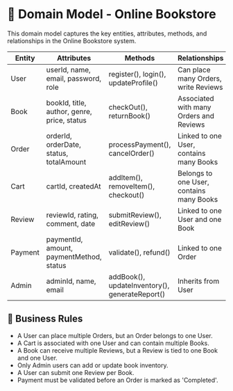 # 📘 Domain Model - Online Bookstore

This domain model captures the key entities, attributes, methods, and relationships in the Online Bookstore system.

| Entity     | Attributes                               | Methods                              | Relationships                              |
|------------|------------------------------------------|--------------------------------------|--------------------------------------------|
| User       | userId, name, email, password, role      | register(), login(), updateProfile() | Can place many Orders, write Reviews       |
| Book       | bookId, title, author, genre, price, status | checkOut(), returnBook()             | Associated with many Orders and Reviews     |
| Order      | orderId, orderDate, status, totalAmount  | processPayment(), cancelOrder()      | Linked to one User, contains many Books     |
| Cart       | cartId, createdAt                        | addItem(), removeItem(), checkout()  | Belongs to one User, contains many Books    |
| Review     | reviewId, rating, comment, date          | submitReview(), editReview()         | Linked to one User and one Book             |
| Payment    | paymentId, amount, paymentMethod, status | validate(), refund()                 | Linked to one Order                         |
| Admin      | adminId, name, email                     | addBook(), updateInventory(), generateReport() | Inherits from User                |

## 🧾 Business Rules

- A User can place multiple Orders, but an Order belongs to one User.
- A Cart is associated with one User and can contain multiple Books.
- A Book can receive multiple Reviews, but a Review is tied to one Book and one User.
- Only Admin users can add or update book inventory.
- A User can submit one Review per Book.
- Payment must be validated before an Order is marked as 'Completed'.
